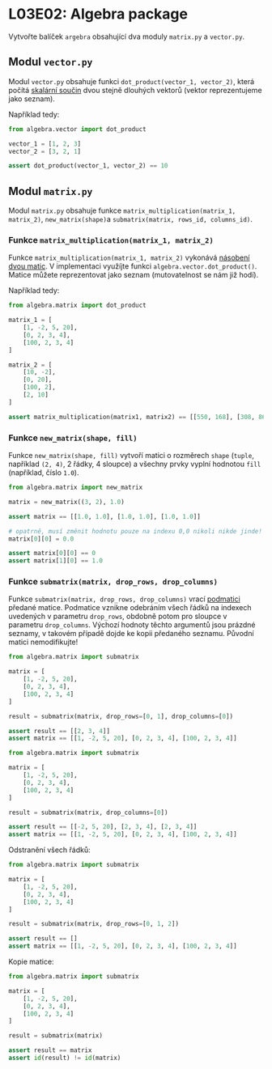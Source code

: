 # L03E02: Algebra package
Vytvořte balíček `argebra` obsahující dva moduly `matrix.py` a `vector.py`.

## Modul `vector.py`
Modul `vector.py` obsahuje funkci `dot_product(vector_1, vector_2)`, která počítá [skalární součin](https://www.matweb.cz/skalarni-soucin) dvou stejně dlouhých vektorů (vektor reprezentujeme jako seznam).

Například tedy:

```python
from algebra.vector import dot_product

vector_1 = [1, 2, 3]
vector_2 = [3, 2, 1]

assert dot_product(vector_1, vector_2) == 10
```

## Modul `matrix.py`
Modul `matrix.py` obsahuje funkce `matrix_multiplication(matrix_1, matrix_2)`, `new_matrix(shape)`a `submatrix(matrix, rows_id, columns_id)`.

### Funkce `matrix_multiplication(matrix_1, matrix_2)`
Funkce `matrix_multiplication(matrix_1, matrix_2)` vykonává [násobení dvou matic](https://cs.wikipedia.org/wiki/Násoben%C3%AD_matic). V implementaci využíjte funkci `algebra.vector.dot_product()`. Matice můžete reprezentovat jako seznam (mutovatelnost se nám již hodí).

Například tedy:

```python
from algebra.matrix import dot_product

matrix_1 = [
    [1, -2, 5, 20],
    [0, 2, 3, 4],
    [100, 2, 3, 4]
]

matrix_2 = [
    [10, -2],
    [0, 20],
    [100, 2],
    [2, 10]
]

assert matrix_multiplication(matrix1, matrix2) == [[550, 168], [308, 86], [1308, -114]]
```

### Funkce `new_matrix(shape, fill)`
Funkce `new_matrix(shape, fill)` vytvoří matici o rozměrech `shape` (`tuple`, například `(2, 4)`, 2 řádky, 4 sloupce) a všechny prvky vyplní hodnotou `fill` (například, číslo `1.0`).

```python
from algebra.matrix import new_matrix

matrix = new_matrix((3, 2), 1.0)

assert matrix == [[1.0, 1.0], [1.0, 1.0], [1.0, 1.0]]

# opatrně, musí změnit hodnotu pouze na indexu 0,0 nikoli nikde jinde!
matrix[0][0] = 0.0

assert matrix[0][0] == 0
assert matrix[1][0] == 1.0
```

### Funkce `submatrix(matrix, drop_rows, drop_columns)`
Funkce `submatrix(matrix, drop_rows, drop_columns)` vrací [podmatici](https://en.wikipedia.org/wiki/Matrix_(mathematics)#Submatrix) předané matice. Podmatice vznikne odebráním všech řádků na indexech uvedených v parametru `drop_rows`, obdobně potom pro sloupce v parametru `drop_columns`. Výchozí hodnoty těchto argumentů jsou prázdné seznamy, v takovém případě dojde ke kopii předaného seznamu. Původní matici nemodifikujte!

```python
from algebra.matrix import submatrix

matrix = [
    [1, -2, 5, 20],
    [0, 2, 3, 4],
    [100, 2, 3, 4]
]

result = submatrix(matrix, drop_rows=[0, 1], drop_columns=[0])

assert result == [[2, 3, 4]]
assert matrix == [[1, -2, 5, 20], [0, 2, 3, 4], [100, 2, 3, 4]]
```

```python
from algebra.matrix import submatrix

matrix = [
    [1, -2, 5, 20],
    [0, 2, 3, 4],
    [100, 2, 3, 4]
]

result = submatrix(matrix, drop_columns=[0])

assert result == [[-2, 5, 20], [2, 3, 4], [2, 3, 4]]
assert matrix == [[1, -2, 5, 20], [0, 2, 3, 4], [100, 2, 3, 4]]
```

Odstranění všech řádků:

```python
from algebra.matrix import submatrix

matrix = [
    [1, -2, 5, 20],
    [0, 2, 3, 4],
    [100, 2, 3, 4]
]

result = submatrix(matrix, drop_rows=[0, 1, 2])

assert result == []
assert matrix == [[1, -2, 5, 20], [0, 2, 3, 4], [100, 2, 3, 4]]
```

Kopie matice:

```python
from algebra.matrix import submatrix

matrix = [
    [1, -2, 5, 20],
    [0, 2, 3, 4],
    [100, 2, 3, 4]
]

result = submatrix(matrix)

assert result == matrix
assert id(result) != id(matrix)
```

